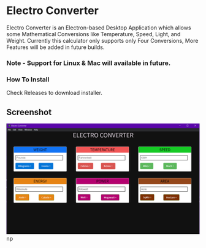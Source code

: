 # Electro Converter

Electro Converter is an Electron-based Desktop Application which allows some Mathematical Conversions like Temperature, Speed, Light, and Weight. Currently this calculator only supports only Four Conversions, More Features will be added in future builds.

### Note - Support for Linux & Mac will available in future.

### How To Install

Check Releases to download installer.

## Screenshot

<img src="index/img/screenshot.png"
     alt="Application Screenshot"/>
np
